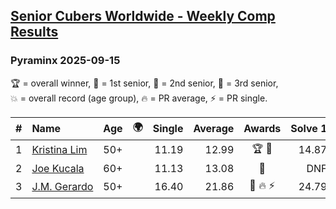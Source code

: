 <style>table {white-space: nowrap;}</style>
<link rel="stylesheet" type="text/css" href="/scw-comp/css/flags.css" />

## [Senior Cubers Worldwide - Weekly Comp Results](/scw-comp/results/)
### Pyraminx 2025-09-15

<span style="white-space: nowrap;">🏆 = overall winner</span>, <span style="white-space: nowrap;">🥇 = 1st senior</span>, <span style="white-space: nowrap;">🥈 = 2nd senior</span>, <span style="white-space: nowrap;">🥉 = 3rd senior</span>, <span style="white-space: nowrap;">💥 = overall record (age group)</span>, <span style="white-space: nowrap;">🔥 = PR average</span>, <span style="white-space: nowrap;">⚡ = PR single</span>.

| # | Name | Age | 🌍 | Single | Average | Awards | Solve 1 | Solve 2 | Solve 3 | Solve 4 | Solve 5 | Video |
| :--: | :-- | :--: | :--: | --: | --: | :--: | --: | --: | --: | --: | --: | :-- |
| 1 | [Kristina Lim](../../persons/kristina_lim/pyram.md) | 50+ | <i class="flag flag-US" /> | 11.19 | 12.99 | 🏆 🥇 | 14.87 | 18.50 | 11.19 | 12.41 | 11.70 | [Desktop](https://www.facebook.com/events/1235660375260870/permalink/1243662887793952) / [Mobile](https://m.facebook.com/events/1235660375260870?view=permalink&id=1243662887793952) |
| 2 | [Joe Kucala](../../persons/joe_kucala/pyram.md) | 60+ | <i class="flag flag-US" /> | 11.13 | 13.08 | 🥈 | DNF | 11.13 | 11.22 | 12.65 | 15.37 | [Desktop](https://www.facebook.com/events/1235660375260870/permalink/1240867461406828) / [Mobile](https://m.facebook.com/events/1235660375260870?view=permalink&id=1240867461406828) |
| 3 | [J.M. Gerardo](../../persons/jm_gerardo/pyram.md) | 50+ | <i class="flag flag-US" /> | 16.40 | 21.86 | 🥉 🔥 ⚡ | 24.79 | 23.74 | 16.40 | 22.72 | 19.11 | [Desktop](https://www.facebook.com/events/1235660375260870/permalink/1247441584082749) / [Mobile](https://m.facebook.com/events/1235660375260870?view=permalink&id=1247441584082749) |

<!-- Global site tag (gtag.js) - Google Analytics -->
<script async src="https://www.googletagmanager.com/gtag/js?id=UA-86348435-3"></script>
<script>window.dataLayer = window.dataLayer || []; function gtag() {dataLayer.push(arguments);} gtag('js', new Date()); gtag('config', 'UA-86348435-3');</script>
